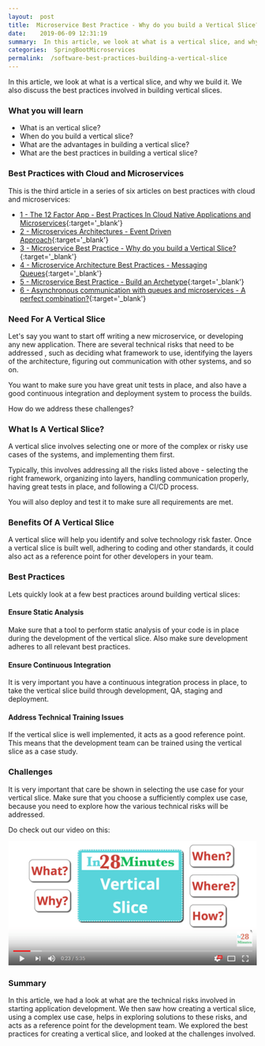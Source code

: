 ```yaml
---
layout:  post
title:  Microservice Best Practice - Why do you build a Vertical Slice?
date:    2019-06-09 12:31:19
summary:  In this article, we look at what is a vertical slice, and why we build it. We also discuss the best practices involved in building vertical slices.
categories:  SpringBootMicroservices
permalink:  /software-best-practices-building-a-vertical-slice
---
```

In this article, we look at what is a vertical slice, and why we build it. We also discuss the best practices involved in building vertical slices.

### What you will learn
- What is an vertical slice?
- When do you build a vertical slice?
- What are the advantages in building a vertical slice?
- What are the best practices in building a vertical slice?



### Best Practices with Cloud and Microservices

This is the third article in a series of six articles on best practices with cloud and microservices:
- [1 - The 12 Factor App - Best Practices In Cloud Native Applications and Microservices](/12-factor-app-cloud-native-microservices-best-practices){:target='_blank'}
- [2 - Microservices Architectures - Event Driven Approach](/introduction-to-event-driven-architectures-with-microservices){:target='_blank'}
- [3 - Microservice Best Practice - Why do you build a Vertical Slice?](/software-best-practices-building-a-vertical-slice){:target='_blank'}
- [4 - Microservice Architecture Best Practices - Messaging Queues](/messaging-queues-and-asynchronous-communication-in-microservices){:target='_blank'}
- [5 - Microservice Best Practice - Build an Archetype](/creating-archetypes-in-microservices-architectures-best-practices){:target='_blank'}
- [6 - Asynchronous communication with queues and microservices - A perfect combination?](/asynchronous-communication-with-queues-in-microservices){:target='_blank'}


### Need For A Vertical Slice

Let's say you want to start off writing a new microservice, or developing any new application. There are several technical risks that need to be addressed , such as deciding what framework to use, identifying the layers of the architecture, figuring out communication with other systems, and so on. 

You want to make sure you have great unit tests in place, and also have a good continuous integration and deployment system to process the builds.

How do we address these challenges?

### What Is A Vertical Slice?

A vertical slice involves selecting one or more of the complex or risky use cases of the systems, and implementing them first. 

Typically, this involves addressing all the risks listed above - selecting the right framework, organizing into layers, handling communication properly, having great tests in place, and following a CI/CD process. 

You will also deploy and test it to make sure all requirements are met.

### Benefits Of A Vertical Slice

A vertical slice will help you identify and solve technology risk faster. Once a vertical slice is built well, adhering to coding and other standards, it could also act as a reference point for other developers in your team.

### Best Practices

Lets quickly look at a few best practices around building vertical slices:

#### Ensure Static Analysis

Make sure that a tool to perform static analysis of your code is in place during the development of the vertical slice. Also make sure development adheres to all relevant best practices.

#### Ensure Continuous Integration

It is very important you have a continuous integration process in place, to take the vertical slice build through development, QA, staging and deployment.

#### Address Technical Training Issues

If the vertical slice is well implemented, it acts as a good reference point. This means that the development team can be trained using the vertical slice as a case study. 

### Challenges

It is very important that care be shown in selecting the use case for your vertical slice. Make sure that you choose a sufficiently complex use case, because you need to explore how the various technical risks will be addressed.

Do check out our video on this:

[![image info](/images/Capture-037-01.png)](https://www.youtube.com/watch?v=fk4itQzBsEE)

### Summary

In this article, we had a look at what are the technical risks involved in starting application development. We then saw how creating a vertical slice, using a complex use case, helps in exploring solutions to these risks, and acts as a reference point for the development team. We explored the best practices for creating a vertical slice, and looked at the challenges involved. 

